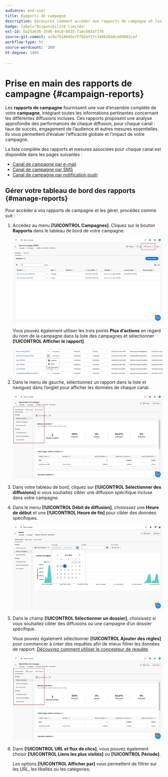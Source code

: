 ```yaml
---
audience: end-user
title: Rapports de campagne
description: Découvrez comment accéder aux rapports de campagne et les utiliser.
badge: label="Disponibilité limitée"
exl-id: 6a25a636-35d6-44c8-8635-7aec683af1f6
source-git-commit: ac9a7918045e7ff02ef27c348b28a6ce09802caf
workflow-type: ht
source-wordcount: '269'
ht-degree: 100%

---
```


# Prise en main des rapports de campagne {#campaign-reports}

<!-- CAN BE REMOVED___
>[!CONTEXTUALHELP]
>id="acw_campaign_reporting_sending"
>title="Reporting Sending"
>abstract="The Sending tab within your report provides in-depth insights into your visitors' interactions with your deliveries and any potential errors they may have encountered."

>[!CONTEXTUALHELP]
>id="acw_campaign_reporting_tracking"
>title="Reporting tracking"
>abstract="The Tracking tab within your report offers valuable data, including recipient behavior per link, breakdown of opens and clicks, as well as detailed information about the most frequently clicked URLs during a delivery."
-->

Les **rapports de campagne** fournissent une vue d’ensemble complète de votre **campagne**, intégrant toutes les informations pertinentes concernant les différentes diffusions incluses. Ces rapports proposent une analyse approfondie des performances de chaque diffusion, pour chaque canal : taux de succès, engagement de l’audience et autres mesures essentielles. Ils vous permettent d’évaluer l’efficacité globale et l’impact de votre campagne.

La liste complète des rapports et mesures associées pour chaque canal est disponible dans les pages suivantes :

* [Canal de campagne par e-mail](campaign-reports-email.md)
* [Canal de campagne par SMS](campaign-reports-sms.md)
* [Canal de campagne par notification push](campaign-reports-push.md)

## Gérer votre tableau de bord des rapports {#manage-reports}

Pour accéder à vos rapports de campagne et les gérer, procédez comme suit :

1. Accédez au menu **[!UICONTROL Campagnes]**. Cliquez sur le bouton **Rapports** dans le tableau de bord de votre campagne.

   ![](assets/manage_campaign_report_2.png)

   Vous pouvez également utiliser les trois points **Plus d’actions** en regard du nom de la campagne dans la liste des campagnes et sélectionner **[!UICONTROL Afficher le rapport]**.

   ![](assets/manage_campaign_report_1.png)

1. Dans le menu de gauche, sélectionnez un rapport dans la liste et naviguez dans l’onglet pour afficher les données de chaque canal.

   ![](assets/manage_campaign_report_4.png)

1. Dans votre tableau de bord, cliquez sur **[!UICONTROL Sélectionner des diffusions]** si vous souhaitez cibler une diffusion spécifique incluse dans votre campagne.

1. Dans le menu **[!UICONTROL Débit de diffusion]**, choisissez une **Heure de début** et une **[!UICONTROL Heure de fin]** pour cibler des données spécifiques.

   ![](assets/manage_campaign_report_3.png)

1. Dans le champ **[!UICONTROL Sélectionner un dossier]**, choisissez si vous souhaitez cibler des diffusions ou une campagne d’un dossier spécifique.

   Vous pouvez également sélectionner **[!UICONTROL Ajouter des règles]** pour commencer à créer des requêtes afin de mieux filtrer les données de rapport. [Découvrez comment utiliser le concepteur de requête](../query/query-modeler-overview.md)

   ![](assets/manage_campaign_report_4.png)

1. Dans **[!UICONTROL URL et flux de clics]**, vous pouvez également choisir **[!UICONTROL Liens les plus visités]** ou **[!UICONTROL Période]**.

   Les options **[!UICONTROL Afficher par]** vous permettent de filtrer sur les URL, les libellés ou les catégories.
